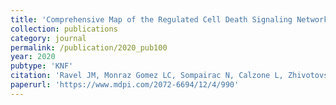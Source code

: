 ```yaml
---
title: 'Comprehensive Map of the Regulated Cell Death Signaling Network: A Powerful Analytical Tool for Studying Diseases'
collection: publications
category: journal
permalink: /publication/2020_pub100
year: 2020
pubtype: 'KNF'
citation: 'Ravel JM, Monraz Gomez LC, Sompairac N, Calzone L, Zhivotovsky B, Kroemer G, Barillot E, Zinovyev A, Kuperstein I. <a href="https://www.mdpi.com/2072-6694/12/4/990">Comprehensive Map of the Regulated Cell Death Signaling Network: A Powerful Analytical Tool for Studying Diseases.</a> Cancers (Basel). 2020. 12(4):990'
paperurl: 'https://www.mdpi.com/2072-6694/12/4/990'
---
```


